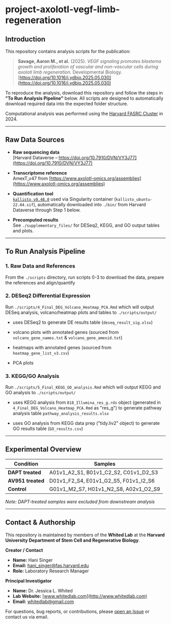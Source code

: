 # project-axolotl-vegf-limb-regeneration

## Introduction

This repository contains analysis scripts for the publication:

> **Savage, Aaron M., et al.** (2025). *VEGF signaling promotes blastema growth and proliferation of vascular and non-vascular cells during axolotl limb regeneration.* Developmental Biology.  
> [https://doi.org/10.1016/j.ydbio.2025.05.030](https://doi.org/10.1016/j.ydbio.2025.05.030)

To reproduce the analysis, download this repository and follow the steps in **"To Run Analysis Pipeline"** below. All scripts are designed to automatically download required data into the expected folder structure.

Computational analysis was performed using the [Harvard FASRC Cluster](https://www.rc.fas.harvard.edu/) in 2024.

---


## Raw Data Sources

- **Raw sequencing data**  
  [Harvard Dataverse – https://doi.org/10.7910/DVN/VY3J77](https://doi.org/10.7910/DVN/VY3J77)

- **Transcriptome reference**  
  AmexT_v47 from [https://www.axolotl-omics.org/assemblies](https://www.axolotl-omics.org/assemblies)

- **Quantification tool**  
  [`kallisto v0.48.0`](https://pachterlab.github.io/kallisto/about.html) used via Singularity container (`kallisto_ubuntu-22.04.sif`), automatically downloaded into `./bin/` from Harvard Dataverse through Step 1 below.

- **Precomputed results**  
  See `./supplementary_files/` for DESeq2, KEGG, and GO output tables and plots.


---


## To Run Analysis Pipeline

### 1. Raw Data and References
From the `./scripts` directory, run scripts 0-3 to download the data, prepare the references and align/quantify 

### 2. DESeq2 Differential Expression 
Run `./scripts/4_Final_DEG_Volcano_Heatmap_PCA.Rmd` which will output DESeq analysis, volcano/heatmap plots and tables to `./scripts/output/`

- uses DESeq2 to generate DE results table (`deseq_result_sig.xlsx`)

- volcano plots with annotated genes (sourced from `volcano_gene_names.txt` & `volcano_gene_amexid.txt`)

- heatmaps with annotated genes (sourced from `heatmap_gene_list_v3.csv`)

- PCA plots

### 3. KEGG/GO Analysis
Run `./scripts/5_Final_KEGG_GO_analysis.Rmd` which will output KEGG and GO analysis to `./scripts/output/`

- uses KEGG analysis from `018_Illumina_res_g.rds` object (generated in `4_Final_DEG_Volcano_Heatmap_PCA.Rmd` as "res_g") to generate pathway analysis table `pathway_analysis_results.xlsx`

- uses GO analysis from KEGG data prep ("tidy.liv2" object) to generate GO results table (`GO_results.csv`)

---


## Experimental Overview

| Condition      | Samples                                  |
|----------------|-------------------------------------------|
| **DAPT treated**  | A01v1_A2_S1, B01v1_C2_S2, C01v1_D2_S3 |
| **AV951 treated**  | D01v1_F2_S4, E01v1_G2_S5, F01v1_I2_S6   |
| **Control**        | G01v1_M2_S7, H01v1_N2_S8, A02v1_O2_S9   |

*Note: DAPT-treated samples were excluded from downstream analysis*

---

## Contact & Authorship

This repository is maintained by members of the **Whited Lab** at the **Harvard University Department of Stem Cell and Regenerative Biology**.

**Creator / Contact**  
- **Name:** Hani Singer  
- **Email:** [hani_singer@fas.harvard.edu](mailto:hani_singer@fas.harvard.edu)  
- **Role:** Laboratory Research Manager  

**Principal Investigator**  
- **Name:** Dr. Jessica L. Whited  
- **Lab Website:** [www.whitedlab.com](http://www.whitedlab.com)  
- **Email:** [whitedlab@gmail.com](mailto:whitedlab@gmail.com)

For questions, bug reports, or contributions, please [open an Issue](https://github.com/Whited-Lab/project-axolotl-vegf-limb-regeneration/issues) or contact us via email.
